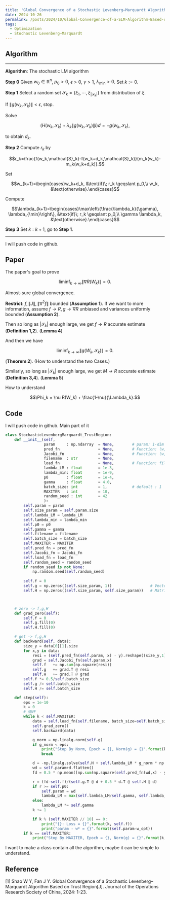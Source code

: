 ```yaml
---
title: 'Global Convergence of a Stochastic Levenberg–Marquardt Algorithm Based on Trust Region'
date: 2024-10-26
permalink: /posts/2024/10/Global-Convergence-of-a-SLM-Algorithm-Based-on-Trust-Region/
tags:
  - Optimization
  - Stochastic Levenberg–Marquardt
---
```





## Algorithm

---
**Algorithm**: The stochastic LM algorithm

**Step 0** Given $w_0\in \mathbb{R}^n$, $p_0>0$, $\epsilon>0$, $\gamma>1$, $\lambda_{\min}>0$. Set $k:=0$.

**Step 1** Select a random set $\mathcal{S}_k=\{\xi_1,\cdots,\xi_{|\mathcal{S}_k|}\}$ from distribution of $\xi$.

If $\|g(w_k,\mathcal{S}_k)\|<\epsilon$, stop.

Solve

$$(H(w_k,\mathcal{S}_k)+\lambda_k \|g(w_k,\mathcal{S}_k)\| I) d = -g(w_k,\mathcal{S}_k),$$

to obtain $d_k$.

**Step 2** Compute $r_k$ by

$$r_k=\frac{f(w_k,\mathcal{S}_k)-f(w_k+d_k,\mathcal{S}_k)}{m_k(w_k)-m_k(w_k+d_k)}.$$

Set

$$w_{k+1}=\begin{cases}w_k+d_k, &\text{if}\; r_k \geqslant p_0,\\ w_k, &\text{otherwise}.\end{cases}$$

Compute

$$\lambda_{k+1}=\begin{cases}\max\left\{\frac{\lambda_k}{\gamma}, \lambda_{\min}\right\}, &\text{if}\; r_k \geqslant p_0,\\ \gamma \lambda_k, &\text{otherwise}.\end{cases}$$

**Step 3** Set $k:k+1$, go to **Step 1**.


---

I will push code in github. 

## Paper

The paper's goal to prove

$$\liminf_{k\rightarrow \infty} \|\nabla R(W_k)\| = 0.$$

Almost-sure global convergence.


**Restrict**: $f, \|J\|, \|\nabla^2 f\|$ bounded (**Assumption 1**). 
If we want to more information, assume $f\rightarrow R, g \rightarrow \nabla R$ unbiased and variances uniformly bounded (**Assumption 2**).

Then so long as $|\mathcal{S}_k|$ enough large, 
we get $f \rightarrow R$ accurate estimate (**Definition 1,2**).  (**Lemma 4**)

And then we have

$$\liminf_{k\rightarrow \infty} \|g(W_k,\mathcal{S}_k)\| = 0.$$ 

(**Theorem 2**). (How to understand the two Cases.)

Similarly, so long as $|\mathcal{S}_k|$ enough large, 
we get $M \rightarrow R$ accurate estimate (**Definition 3,4**).  (**Lemma 5**)



How to understand 

$$\Phi_k = \nu R(W_k) + \frac{1-\nu}{\Lambda_k}.$$


## Code

I will push code in github. Main part of it

```python
class StochasticLevenbergMarquardt_TrustRegion:
    def __init__(self, 
                 param     : np.ndarray  = None,        # param: 1-dim param 
                 pred_fn                 = None,        # Function: (w,x) -> Vector: size_y * 1
                 Jacobi_fn               = None,        # Function: (w,x) -> Matrix: size_y * size_param
                 filename  : str         = None, 
                 load_fn                 = None,        # Function: filename -> List[[x,y]]: batch_size * 2
                 lambda_LM : float       = 1e-3,
                 lambda_min: float       = 1e-9, 
                 p0        : float       = 1e-4, 
                 gamma     : float       = 4.0,
                 batch_size: int         = 1,           # default : 1
                 MAXITER   : int         = 10,
                 random_seed : int       = 42
                 ):
        self.param = param
        self.size_param = self.param.size
        self.lambda_LM = lambda_LM
        self.lambda_min = lambda_min
        self.p0 = p0
        self.gamma = gamma
        self.filename = filename
        self.batch_size = batch_size
        self.MAXITER = MAXITER
        self.pred_fn = pred_fn
        self.Jacobi_fn = Jacobi_fn
        self.load_fn = load_fn
        self.random_seed = random_seed
        if random_seed is not None:
            np.random.seed(self.random_seed)
            
        self.f = 0
        self.g = np.zeros((self.size_param, 1))                 # Vector: size_param * 1 , zeros_like(param)
        self.H = np.zeros((self.size_param, self.size_param))   # Matrix: size_param * size_param



    # zero -> f,g,H
    def grad_zero(self):
        self.f = 0
        self.g.fill(0)
        self.H.fill(0)

    # get -> f,g,H
    def backward(self, data):
        size_y = data[0][1].size
        for x,y in data:
            resi = (self.pred_fn(self.param, x) - y).reshape((size_y,1))  # Vector: size_y * 1 
            grad = self.Jacobi_fn(self.param,x)                           # Matrix: size_y * size_param 
            self.f   += np.sum(np.square(resi))
            self.g   += grad.T @ resi
            self.H   += grad.T @ grad
        self.f *= 0.5/self.batch_size
        self.g /= self.batch_size
        self.H /= self.batch_size  

    def step(self):
        eps = 1e-10
        k = 0
        # 循环
        while k < self.MAXITER:
            data = self.load_fn(self.filename, batch_size=self.batch_size, random_seed=self.random_seed)
            self.grad_zero()
            self.backward(data)

            g_norm = np.linalg.norm(self.g)
            if g_norm < eps:
                print("Stop By Norm, Epoch = {}, Norm(g) = {}".format(k, g_norm))
                break

            d = -np.linalg.solve(self.H + self.lambda_LM * g_norm * np.eye(6,6), self.g)
            wd = self.param+d.flatten()
            fd = 0.5 * np.mean([np.sum(np.square(self.pred_fn(wd,x) - y)) for x,y in data])

            r = (fd-self.f)/(self.g.T @ d + 0.5 * d.T @ self.H @ d)
            if r >= self.p0:
                self.param = wd
                lambda_LM = max(self.lambda_LM/self.gamma, self.lambda_min)
            else:
                lambda_LM *= self.gamma
            k += 1

            if k % (self.MAXITER // 10) == 0:
                print("{}: Loss = {}".format(k, self.f))
                print("param - w* = {}".format(self.param-w_opt))
        if k == self.MAXITER:
            print("Stop By MAXITER, Epoch = {}, Norm(g) = {}".format(k, g_norm))
```

I want to make a class contain all the algorithm, maybe it can be simple to understand.






## Reference

[1] Shao W Y, Fan J Y. Global Convergence of a Stochastic Levenberg–Marquardt Algorithm Based on Trust Region[J]. Journal of the Operations Research Society of China, 2024: 1-23.